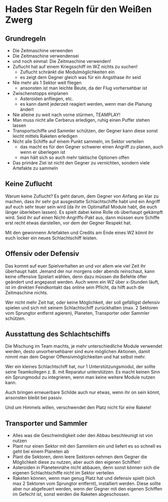 # Hades Star Regeln für den Weißen Zwerg

## Grundregeln

+ Die Zeitmaschine verwenden
+ Die Zeitmaschine verwendensei
+ und noch einmal: Die Zeitmaschine verwenden!
+ Zuflucht hat auf einem Kriegsschiff im WZ nichts zu suchen!
  * Zuflucht schränkt die Modulmöglichkeiten ein
  * es zeigt dem Gegner gleich was für ein Angsthase ihr seid
+ Nie mehr als 1 Sektor weit fliegen
  * ansonsten ist man leichte Beute, da der Flug vorhersehbar ist
+ Zwischenstopps einplanen 
  * Asteroiden anfliegen, etc.
  * es kann damit jederzeit reagiert werden, wenn man die Planung ändert
+ Nie alleine zu weit nach vorne stürmen, TEAMPLAY!
+ Man muss nicht alle Cerberus erledigen, ruhig einen Puffer stehen lassen
+ Transportschiffe und Sammler schützen, der Gegner kann diese sonst leicht mittels Raketen erledigen
+ Nicht alle Schiffe auf einem Punkt sammeln, im Sektor verteilen
  * das macht es für den Gegner schwerer einen Angriff zu planen, auch wenn er überlegen ist
  * man hält sich so auch mehr taktische Optionen offen
+ Das primäre Ziel ist nicht den Gegner zu vernichten, sondern viele Artefakte zu sammeln


## Keine Zuflucht

Warum keine Zuflucht? Es geht darum, dem Gegner von Anfang an klar zu machen, dass ihr sehr gut ausgestatte Schlachtschiffe habt und ein Angriff auf euch sehr teuer sein wird (da ihr im Optimalfall Module habt, die euch länger überleben lassen).
Es spielt dabei keine Rolle ob überhaupt gekämpft wird. Seid ihr auf einen Nicht-Angriffs-Pakt aus, dann müssen eure Schiffe erst recht etwas darstellen, vor dem der Gegner Respekt hat.

Mit den gewonnenn Artefakten und Credits am Ende eines WZ könnt ihr euch locker ein neues Schlachtschiff leisten.


## Offensiv oder Defensiv

Das kommt auf euer Spielverhalten an und vor allem wie viel Zeit ihr überhaupt habt.
Jemand der nur morgens oder abends reinschaut, kann keine offensive Spielart wählen, denn dazu müssen die Befehle öfter geändert und angepasst werden. Auch wenn ein WZ über x-Stunden läuft, ist im direkten Feindkontakt das online sein Pflicht, da hilft auch die Zeitmaschine nichts.

Wer nicht mehr Zeit hat, oder keine Möglichkeit, der soll gefälligst defensiv spielen und sich mit seinem Schlachtschiff zurückhalten (max. 2 Sektoren vom Sprungtor entfernt agieren), Planeten, Transporter oder Sammler schützen.


## Ausstattung des Schlachtschiffs

Die Mischung im Team machts, je mehr unterschiedliche Module verwendet werden, desto unvorhersehbarer sind eure möglichen Aktionen, damit nimmt man dem Gegner Offensivmöglichkeiten und hat selbst mehr.

Wer ein kleines Schlachtschiff hat, nur 1 Unterstützungsmodul, der sollte seine Teamkollegen z. B. mit Reparatur unterstützen.
Es macht keinen Sinn ein Sprungmodul zu integrieren, wenn man keine weitere Module nutzen kann.

Auch bringen erneuerbare Schilde auch nur etwas, wenn ihr on sein könnt, ansonsten bleibt bei passiv.

Und um Himmels willen, verschwendet den Platz nicht für eine Rakete!


## Transporter und Sammler

* Alles was die Geschwindigkeit oder den Abbau beschleunigt ist von nutzen
* Plant nur einen Sektor mit den Sammlern ein und liefert es so schnell es geht bei einem Planeten ab
* Plant die Sektoren, denn leere Sektoren nehmen dem Gegner die Möglichkeit diese zu nutzen, aber auch den eigenen Schiffen!
* Asteroiden in Planetennähe nicht abbauen, denn sonst können sich die eigenen Schlachtschiffe nicht im Sektor verteilen
* Raketen können, wenn man genug Platz hat und defensiv spielt (sich max 2 Sektoren vom Sprungtor entfernt), installiert werden. Diese sollte aber nur abgefeuert werden, wenn der Gegner mit den eigenen Schiffen im Gefecht ist, sonst werden die Raketen abgeschossen.
